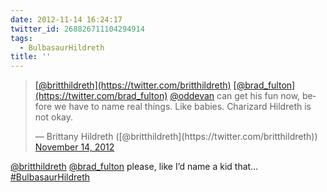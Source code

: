 ```yaml
---
date: 2012-11-14 16:24:17
twitter_id: 268826711104294914
tags:
  - BulbasaurHildreth
title: ''
---
```


<blockquote class="twitter-tweet"><p lang="en" dir="ltr"><a href="https://twitter.com/britthildreth?ref_src=twsrc%5Etfw">[@britthildreth](https://twitter.com/britthildreth)</a> <a href="https://twitter.com/brad_fulton?ref_src=twsrc%5Etfw">[@brad_fulton](https://twitter.com/brad_fulton)</a> <a href="https://twitter.com/oddEvan?ref_src=twsrc%5Etfw">@oddevan</a> can get his fun now, before we have to name real things. Like babies. Charizard Hildreth is not okay.</p>&mdash; Brittany Hildreth ([@britthildreth](https://twitter.com/britthildreth)) <a href="https://twitter.com/britthildreth/status/268825805335977984?ref_src=twsrc%5Etfw">November 14, 2012</a></blockquote>
<script async src="https://platform.twitter.com/widgets.js" charset="utf-8"></script>

[@britthildreth](https://twitter.com/britthildreth) [@brad_fulton](https://twitter.com/brad_fulton) please, like I’d name a kid that… [#BulbasaurHildreth](https://twitter.com/hashtag/BulbasaurHildreth)
